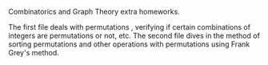 Combinatorics and Graph Theory extra homeworks.

The first file deals with permutations , verifying if certain combinations of integers are permutations or not, etc.
The second file dives in the method of sorting permutations and other operations with permutations using Frank Grey's method.
